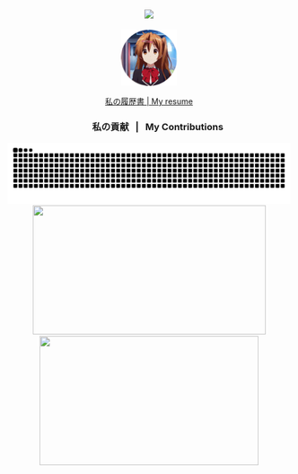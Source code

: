 <h3 align="center"> 
    <img src="https://readme-typing-svg.herokuapp.com/?font=sansserif&size=25&center=true&vCenter=true&width=600&height=30&duration=2300&lines=&nbsp;&nbsp;こんにちは！👋;+私はアクゼスティアです;+ウクライナ出身の情熱的な開発者です^_^;&nbsp;&nbsp;&nbsp;Hi+There!+👋;+I'm+Akzestia;+A+passionate+developer+from+Ukraine+^_^" />
</h3>        
<p align="center">         
  <img src="assets/tenor-nibutani.gif" alt="Example" width="100" height="100">  
</p>  
<div align="center">  
    <a href="https://github.com/Akzestia/Akzestia/blob/main/about/resume.md">私の履歴書 | My resume</a>
</div>
<div align="center">  
    <h3>&nbsp; &nbsp; &nbsp; &nbsp; 私の貢献 &nbsp; | &nbsp; My Contributions</h3>
    <img alt="snake eating my contributions" src="https://raw.githubusercontent.com/Akzestia/Akzestia/output/github-contribution-grid-snake-dark.svg" />
</div>
<div align=center> 
    <img width=415 height=230 src="https://streak-stats.demolab.com/?user=akzestia&theme=dark" />
    <img width=390 height=230 src="https://github-readme-stats.vercel.app/api?username=akzestia&show_icons=true&theme=transparent">
</div>
<!-- <h3 align="center">⚒️ Arch <3 ⚒️</h3> 
<br/>
<div align="center">
    <img width=180 height=180 src="https://skillicons.dev/icons?i=arch" />
</div> -->
<!-- <div align="center">
    <img src="https://skillicons.dev/icons?i=qt,net,actix,react,redux,prisma,html,css,scss,flutter,neovim,arch,github,git,docker" />
    <img src="https://skillicons.dev/icons?i=c,cpp,cs,rust,typescript,js,java,php,lua,dart,postgres,mysql,cmake" /><br>
</div>
 -->
 
